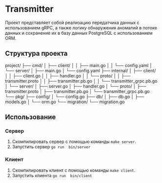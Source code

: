 # Transmitter

 Проект представляет собой реализацию передатчика данных с использованием gRPC, а также логику обнаружения аномалий в потоке данных и сохранение их в базу данных PostgreSQL с использованием ORM.

## Структура проекта

project/
├── cmd/
│ ├── client/
│ │ ├── main.go
│ │ └── config.yaml
│ └── server/
│ ├── main.go
│ └── config.yaml
├── internal/
│ ├── client/
│ │ ├── client.go
│ │ ├── handler.go
│ │ └── proto/
│ │ ├── transmitter.proto
│ │ ├── transmitter.pb.go
│ │ └── transmitter_grpc.pb.go
│ └── server/
│ ├── server.go
│ ├── handler.go
│ └── proto/
│ ├── transmitter.proto
│ ├── transmitter.pb.go
│ └── transmitter_grpc.pb.go
└── pkg/
├── config/
│ └── config.go
├── db/
│ ├── db.go
│ ├── models.go
│ └── orm.go
└── migration/
└── migration.go


## Использование

### Сервер

1. Скомпилировать сервер с помощью команды `make server`.
2. Запустить сервер  `go run  bin/server`

### Клиент

1. Скомпилировать клиент с помощью команды `make client`.
2. Запустить клиента `go run  bin/client` 

